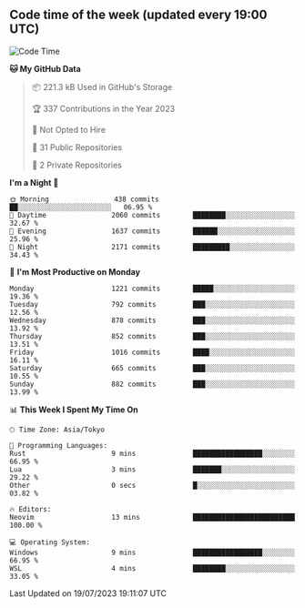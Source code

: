 ## Code time of the week (updated every 19:00 UTC)

<!--START_SECTION:waka-->
![Code Time](http://img.shields.io/badge/Code%20Time-1%2C926%20hrs%2041%20mins-blue)

**🐱 My GitHub Data** 

> 📦 221.3 kB Used in GitHub's Storage 
 > 
> 🏆 337 Contributions in the Year 2023
 > 
> 🚫 Not Opted to Hire
 > 
> 📜 31 Public Repositories 
 > 
> 🔑 2 Private Repositories 
 > 
**I'm a Night 🦉** 

```text
🌞 Morning                438 commits         ██░░░░░░░░░░░░░░░░░░░░░░░   06.95 % 
🌆 Daytime                2060 commits        ████████░░░░░░░░░░░░░░░░░   32.67 % 
🌃 Evening                1637 commits        ██████░░░░░░░░░░░░░░░░░░░   25.96 % 
🌙 Night                  2171 commits        █████████░░░░░░░░░░░░░░░░   34.43 % 
```
📅 **I'm Most Productive on Monday** 

```text
Monday                   1221 commits        █████░░░░░░░░░░░░░░░░░░░░   19.36 % 
Tuesday                  792 commits         ███░░░░░░░░░░░░░░░░░░░░░░   12.56 % 
Wednesday                878 commits         ███░░░░░░░░░░░░░░░░░░░░░░   13.92 % 
Thursday                 852 commits         ███░░░░░░░░░░░░░░░░░░░░░░   13.51 % 
Friday                   1016 commits        ████░░░░░░░░░░░░░░░░░░░░░   16.11 % 
Saturday                 665 commits         ███░░░░░░░░░░░░░░░░░░░░░░   10.55 % 
Sunday                   882 commits         ███░░░░░░░░░░░░░░░░░░░░░░   13.99 % 
```


📊 **This Week I Spent My Time On** 

```text
🕑︎ Time Zone: Asia/Tokyo

💬 Programming Languages: 
Rust                     9 mins              █████████████████░░░░░░░░   66.95 % 
Lua                      3 mins              ███████░░░░░░░░░░░░░░░░░░   29.22 % 
Other                    0 secs              █░░░░░░░░░░░░░░░░░░░░░░░░   03.82 % 

🔥 Editors: 
Neovim                   13 mins             █████████████████████████   100.00 % 

💻 Operating System: 
Windows                  9 mins              █████████████████░░░░░░░░   66.95 % 
WSL                      4 mins              ████████░░░░░░░░░░░░░░░░░   33.05 % 
```


 Last Updated on 19/07/2023 19:11:07 UTC
<!--END_SECTION:waka-->
